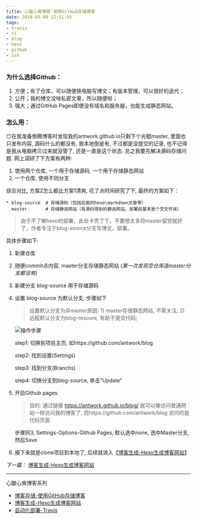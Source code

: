 ```yaml
---
title: 心酸心爽博客-使用GitHub存储博客
date: 2018-03-09 22:51:55
tags:
- travis
- ci
- blog
- hexo
- github
- ssh
---
```


### 为什么选择Github：
1. 方便；有了仓库，可以随便换电脑写博文；有版本管理，可以很好的迭代；
2. 公开；我的博文没啥私密文章，所以随便啦；
3. 强大；通过GitHub Pages即使没有域名和服务器，也能生成静态网站。

### 怎么用：
😶在我准备倒腾博客时发现我的antwork.github.io只剩下个光棍master, 里面也只发布内容, 源码什么的都没有, 我本地倒是有, 不过都是没提交的记录, 也不记得是我从电脑拷贝过来就没管了, 还是一直是这个状态. 总之我要先解决源码存储问题.
网上调研了下方案有两种:		

1. 使用两个仓库, 一个用于存储源码, 一个用于存储静态网站
2. 一个仓库, 使用不同分支

综合对比, 方案2怎么都比方案1清爽, 花了点时间研究了下, 最终的方案如下：

```
* blog-source  # 存储源码（包括后面的hexo\markdown文章等）
  master       # 存储静态网站（有源码得到的静态网站，部署前基本是个空文件夹）
```
> 由于不了解hexo的部署，此处卡壳了下。不要想太多将master留空就好了，作者专注于blog-source分支写博文，部署。

具体步骤如下:

1. 新建仓库
2. 随便commit点内容, master分支存储静态网站 (*第一次发现空仓库连master分支都没有*)
2. 新建分支 blog-source 用于存储源码
3. 设置 blog-source 为默认分支, 步骤如下 
   > 设置默认分支为非master原因: 1) master存储静态网站, 不需关注; 2) 远程默认分支为blog-resoure, 有助于提交代码; 

	![操作步骤](/blog/assets/Snip20180308_1.png)
	
	step1: 切换到项目主页, 如https://github.com/antwork/blog
	
	step2: 找到设置(Settings)
	
	step3: 找到分支(Branchs)
	
	step4: 切换分支到blog-source, 单击"Update"
	
4. 开启Github pages
   > 目的: 通过链接 https://antwork.github.io/blog/ 就可以像访问普通网站一样访问我的博客了, 而https://github.com/antwork/blog 访问的是代码页面
	
	步骤同3, Settings-Options-Github Pages, 默认选中none, 选中Master分支, 然后Save  
	
5. 接下来就是clone项目到本地了, 后续就进入【[博客生成-Hexo生成博客网站](/blog/2018/03/09/blog3/)】

*下一篇：* [博客生成-Hexo生成博客网站](/blog/2018/03/09/blog3/)

---
心酸心爽博客系列

* [博客存储-使用GitHub存储博客](/blog/2018/03/09/blog2/)
* [博客生成-Hexo生成博客网站](/blog/2018/03/09/blog3/)
* [自动化部署-Travis](/blog/2018/03/09/blog4/)